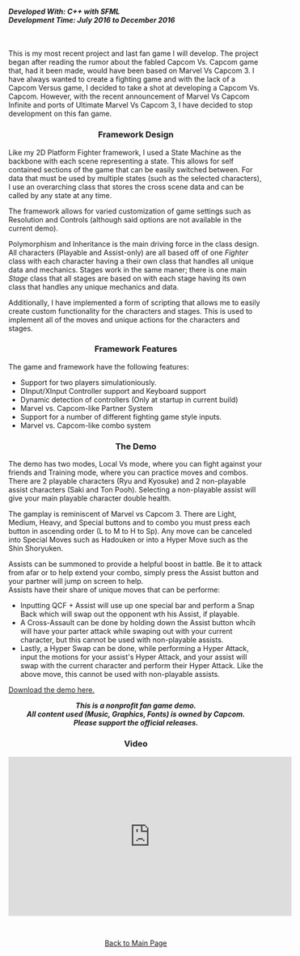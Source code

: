 <h4>
<b><i>Developed With: C++ with SFML</i></b><br>
<b><i>Development Time: July 2016 to December 2016</i></b><br>
</h4>
<br>
<p>This is my most recent project and last fan game I will develop. The project began after reading the rumor about the fabled Capcom Vs. Capcom game that, had it been made, would have been based on Marvel Vs Capcom 3. I have always wanted to create a fighting game and with the lack of a Capcom Versus game, I decided to take a shot at developing a Capcom Vs. Capcom. However, with the recent announcement of Marvel Vs Capcom Infinite and ports of Ultimate Marvel Vs Capcom 3, I have decided to stop development on this fan game.<p>

<h3><p align="center">Framework Design</p></h3>

<p>Like my 2D Platform Fighter framework, I used a State Machine as the backbone with each scene representing a state. This allows for self contained sections of the game that can be easily switched between. For data that must be used by multiple states (such as the selected characters), I use an overarching class that stores the cross scene data and can be called by any state at any time.</p>

<p>The framework allows for varied customization of game settings such as Resolution and Controls (although said options are not available in the current demo).</p>

<p>Polymorphism and Inheritance is the main driving force in the class design. All characters (Playable and Assist-only) are all based off of one <i>Fighter</i> class with each character having a their own class that handles all unique data and mechanics. Stages work in the same maner; there is one main <i>Stage</i> class that all stages are based on with each stage having its own class that handles any unique mechanics and data.</p>

<p>Additionally, I have implemented a form of scripting that allows me to easily create custom functionality for the characters and stages. This is used to implement all of the moves and unique actions for the characters and stages.</p>
        
<h3><p align="center">Framework Features</p></h3>

<p>The game and framework have the following features:</p>
<ul>
 <li>Support for two players simulationiously. </li>
 <li>DInput/XInput Controller support and Keyboard support</li>
 <li>Dynamic detection of controllers (Only at startup in current build)</li>
 <li>Marvel vs. Capcom-like Partner System</li>
 <li>Support for a number of different fighting game style inputs.</li>
 <li>Marvel vs. Capcom-like combo system</li>
</ul>
 
 <h3><p align="center">The Demo</p></h3>
<p>The demo has two modes, Local Vs mode, where you can fight against your friends and Training mode, where you can practice moves and combos. There are 2 playable characters (Ryu and Kyosuke) and 2 non-playable assist characters (Saki and Ton Pooh). Selecting a non-playable assist will give your main playable character double health.</p>
<p>The gamplay is reminiscent of Marvel vs Capcom 3. There are Light, Medium, Heavy, and Special buttons and to combo you must press each button in ascending order (L to M to H to Sp). Any move can be canceled into Special Moves such as Hadouken or into a Hyper Move such as the Shin Shoryuken.</p>
<p>Assists can be summoned to provide a helpful boost in battle. Be it to attack from afar or to help extend your combo, simply press the Assist button and your partner will jump on screen to help.
<br>Assists have their share of unique moves that can be performe:
<ul>
<li>Inputting QCF + Assist will use up one special bar and perform a Snap Back which will swap out the opponent wth his Assist, if playable.</li>
<li>A Cross-Assault can be done by holding down the Assist button whcih will have your parter attack while swaping out with your current character, but this cannot be used with non-playable assists.</li>
<li>Lastly, a Hyper Swap can be done, while performing a Hyper Attack, input the motions for your assist's Hyper Attack, and your assist will swap with the current character and perform their Hyper Attack. Like the above move, this cannot be used with non-playable assists. </li>
 </ul></p>

<p><a href="https://drive.google.com/open?id=0B63ySixcTyG4UUVGTzk4Tm9fLUk">Download the demo here.</a></p>

<p align="center"><i><b>This is a nonprofit fan game demo.<br>
All content used (Music, Graphics, Fonts) is owned by Capcom.<br>Please support the official releases.</b></i></p>
      
<h3><p align="center">Video </p></h3>
<p align="center"><iframe width="560" height="315" src="https://www.youtube.com/embed/gS0Z03F4wWI" frameborder="0" allowfullscreen></iframe></p>
<br>
<p align="center"><a href="http://mvpet.github.io/">Back to Main Page</a></p>

